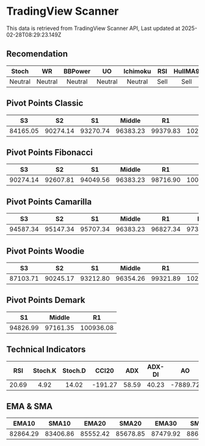 # TradingView Scanner
This data is retrieved from TradingView Scanner API, Last updated at 2025-02-28T08:29:23.149Z

## Recomendation
| Stoch | WR | BBPower | UO | Ichimoku | RSI | HullMA9 |
| :---: | :---: | :---: | :---: | :---: | :---: | :---: |
| Neutral | Neutral | Neutral | Neutral | Neutral | Sell | Sell |

## Pivot Points Classic
| S3 | S2 | S1 | Middle | R1 | R2 | R3 |
| :---: | :---: | :---: | :---: | :---: | :---: | :---: |
| 84165.05 | 90274.14 | 93270.74 | 96383.23 | 99379.83 | 102492.32 | 108601.41 |

## Pivot Points Fibonacci
| S3 | S2 | S1 | Middle | R1 | R2 | R3 |
| :---: | :---: | :---: | :---: | :---: | :---: | :---: |
| 90274.14 | 92607.81 | 94049.56 | 96383.23 | 98716.90 | 100158.65 | 102492.32 |

## Pivot Points Camarilla
| S3 | S2 | S1 | Middle | R1 | R2 | R3 |
| :---: | :---: | :---: | :---: | :---: | :---: | :---: |
| 94587.34 | 95147.34 | 95707.34 | 96383.23 | 96827.34 | 97387.34 | 97947.34 |

## Pivot Points Woodie
| S3 | S2 | S1 | Middle | R1 | R2 | R3 |
| :---: | :---: | :---: | :---: | :---: | :---: | :---: |
| 87103.71 | 90245.17 | 93212.80 | 96354.26 | 99321.89 | 102463.35 | 105430.98 |

## Pivot Points Demark
| S1 | Middle | R1 |
| :---: | :---: | :---: |
| 94826.99 | 97161.35 | 100936.08 |

## Technical Indicators
| RSI | Stoch.K | Stoch.D | CCI20 | ADX | ADX-DI | AO | Mom | MACD | MACD | W.R | HullMA9 |
| :---: | :---: | :---: | :---: | :---: | :---: | :---: | :---: | :---: | :---: | :---: | :---: |
| 20.69 | 4.92 | 14.02 | -191.27 | 58.59 | 40.23 | -7889.72 | -5121.90 | -3298.90 | -2757.29 | -96.95 | 78707.53 |

## EMA & SMA
| EMA10 | SMA10 | EMA20 | SMA20 | EMA30 | SMA30 | EMA50 | SMA50 | EMA100 | SMA100 | EMA200 | SMA200 |
| :---: | :---: | :---: | :---: | :---: | :---: | :---: | :---: | :---: | :---: | :---: | :---: |
| 82864.29 | 83406.86 | 85552.42 | 85678.85 | 87479.92 | 88671.27 | 89951.95 | 92001.94 | 92979.74 | 94243.06 | 95464.52 | 97010.16 |